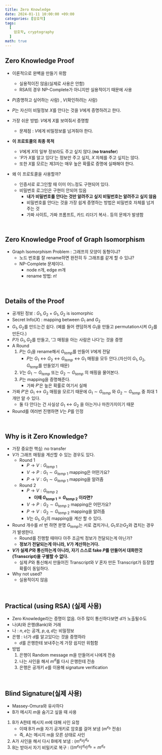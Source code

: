 ```yaml
---
title: Zero Knowledge
date: 2024-01-11 10:00:00 +09:00
categories: [암호학]
tags:
  [
    암호학, cryptography
  ]
math: true
---
```


## Zero Knowledge Proof
- 이론적으로 완벽을 만들기 위함
    - 실용적이진 않음(실제로 사용은 안함)
    - RSA의 경우 NP-Complete가 아니지만 실용적이기 때문에 사용
- $P$(증명하고 싶어하는 사람) , $V$(확인하려는 사람)
- $P$는 자신이 비밀정보 $X$를 안다는 것을 $V$에게 증명하려고 한다.
- 가장 쉬운 방법: $V$에게 $X$를 보여줘서 증명함
    - 문제점 : $V$에게 비밀정보를 넘겨줘야 한다.


- **이 프로토콜의 최종 목적**
    - $V$에게 $X$의 일부 정보라도 주고 싶지 않다.(**no transfer**)
    - '$P$가 $X$를 알고 있다'는 정보만 주고 싶지, $X$ 자체를 주고 싶지는 않다.
    - 또한 $X$를 모르는 제3자는 매우 높은 확률로 증명에 실패해야 한다.
- 왜 이 프로토콜을 사용할까?
    - 인증서로 로그인할 때 이미 어느정도 구현되어 있다.
    - 비밀번호 로그인은 구현이 안되어 있음
        - **내가 비밀번호를 안다는 것만 알려주고 싶지 비밀번호는 알려주고 싶지 않음**
        - 비밀번호를 안다는 것을 가장 쉽게 증명하는 방법은 비밀번호 자체를 넘겨주는 것
        - 가짜 사이트, 가짜 프롬프트, 카드 리더기 복사.. 등의 문제가 발생함

<br>

## Zero Knowledge Proof of Graph Isomorphism

- Graph Isomorphism Problem : 그래프의 모양이 동형이냐?
    - 노드 번호를 잘 rename하면 완전히 두 그래프를 같게 할 수 있냐?
    - NP-Complete 문제이다.
        - node $n$개, edge $m$개
        - rename 방법: $n!$

<br>

## Details of the Proof
- 공개된 정보 : $G_1, G_2$ + $G_1, G_2$ is isomorphic
- Secret Info$(X)$ : mapping between $G_1$ and $G_2$
- $G_1, G_2$를 만드는건 쉽다. (예를 들어 랜덤하게 $G_1$을 만들고 permutation시켜 $G_2$를 만든다.)
- $P$가 $G_1, G_2$를 만들고, ‘그 매핑을 아는 사람은 나다’는 것을 증명
- A Round
    1. $P$는 $G_1$을 rename해서 $G_{temp}$를 만들어 $V$에게 전달
        - $P$는 $G_1\leftrightarrow G_2 \leftrightarrow G_{temp} \leftrightarrow G_1$ 매핑을 모두 안다.(자신이 $G_1, G_2, G_{temp}$를 만들었기 때문)
    2. $V$는 $G_1\sim G_{temp}$ 또는 $G_2 \sim G_{temp}$ 의 매핑을 물어본다.
    3. $P$는 mapping을 증명해준다.
        - 가짜 $P'$은 높은 확률로 여기서 실패
- 가짜 $P'$은 $G_1 \leftrightarrow G_2$ 매핑을 모르기 때문에 $G_1\sim G_{temp}$ 와 $G_2 \sim G_{temp}$ 중 최대 1개만 알 수 있다.
    - 둘 다 안다는 건 사실상 $G_1 \leftrightarrow G_2$ 을 아는거나 마찬가지이기 때문
- Round를 여러번 진행하면 $V$는 $P$를 인정

<br>

## Why is it Zero Knowledge?

- 가장 중요한 핵심: no transfer
- $V$가 그래프 매핑을 계산할 수 있는 경우도 있다.
    - Round 1
        - $P \rightarrow V : G_{temp~1}$
        - $V \rightarrow P : G_1 \sim G_{temp~ 1}$  mapping은 어떤가요?
        - $P \rightarrow V:G_1 \sim G_{temp~1}$ mapping을 알려줌
    - Round 2
        - $P \rightarrow V : G_{temp~2}$
            - **이때 $G_{temp~1}=G_{temp~2}$ 이라면?**
        - $V \rightarrow P : G_2 \sim G_{temp~ 2}$  mapping은 어떤가요?
        - $P \rightarrow V:G_2 \sim G_{temp~2}$ mapping을 알려줌
        - $V$는 $G_1, G_2$의 mapping을 계산 할 수 있다.
- Round 개수를 $n!$ 번 하면 분명 $G_{temp}$는 서로 겹치거나, $G_1 또는 G_2$와 겹치는 경우가 발생한다.
    - Round를 진행할 때마다 아주 조금씩 정보가 전달되는게 아닌가?
    - **정보가 전달되는게 아니라, $V$가 계산하는거다.**
- **$V$가 실제 $P$와 통신하는게 아니라, 자기 스스로 fake $P$를 만들어서 대화한것(Transcript)을 구별할 수 없다.**
    - 실제 $P$와 통신해서 만들어진 Transcript와 $V$ 혼자 만든 Transcript가 등장할 확률이 동일하다.
- Why not used?
    - 실용적이지 않음

<br>

## Practical (using RSA) (실제 사용)

- Zero Knowledge라는 증명이 없음. 아주 많이 통신하다보면 $d$가 노출될수도
- 나(A)와 은행(Bank)와 거래
- 나 : $n, e$는 공개, $p, q, d$는 비밀정보
- 은행 : 너가 $d$를 알고있다는 것을 증명하라
    - $d$를 은행한테 보내주는게 가장 쉽지만 위험함
- 방법
    1. 은행이 Random message m을 만들어서 나에게 전송
    2. 나는 사인을 해서 $m^d$를 다시 은행한테 전송
    3. 은행은 공개키 $e$를 이용해 signature verification

<br>

## Blind Signature(실제 사용)
- Massey-Omura와 유사하다
- B가 메시지 $m$을 숨기고 싶을 때 사용

1. B가 A한테 메시지 $m$에 대해 사인 요청
    - 이때 B가 $m$을 자기 공개키로 암호를 걸어 보냄 ($m^{e_b}$  전송)
    - 즉, A는 메시지 m을 모른 상태로 사인
2. A가 사인을 해서 다시 B에게 보냄 : $(m^{e_b})^{d_a}$
3. B는 받아서 자기 비밀키로 복구 : $((m^{e_b})^{d_a})^{d_b}=m^{d_a}$